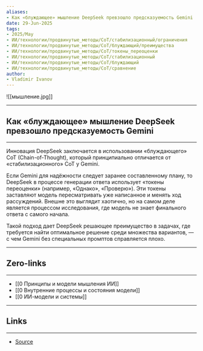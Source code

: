 ```yaml
---
aliases: 
- Как «блуждающее» мышление DeepSeek превзошло предсказуемость Gemini 
date: 29-Jun-2025
tags:
- 2025/May
- ИИ/технологии/продвинутые_методы/CoT/стабилизационный/ограничения
- ИИ/технологии/продвинутые_методы/CoT/блуждающий/преимущества
- ИИ/технологии/продвинутые_методы/CoT/токены_переоценки
- ИИ/технологии/продвинутые_методы/CoT/стабилизационный
- ИИ/технологии/продвинутые_методы/CoT/блуждающий
- ИИ/технологии/продвинутые_методы/CoT/сравнение
author:
- Vladimir Ivanov
---
```

![[мышление.jpg]]

-----
##  Как «блуждающее» мышление DeepSeek превзошло предсказуемость Gemini 
-----
Инновация DeepSeek заключается в использовании «блуждающего» CoT (Chain-of-Thought), который принципиально отличается от «стабилизационного» CoT у Gemini.

Если Gemini для надёжности следует заранее составленному плану, то DeepSeek в процессе генерации ответа использует «токены переоценки» (например, «Однако», «Проверю»). Эти токены заставляют модель пересматривать уже написанное и менять ход рассуждений. Внешне это выглядит хаотично, но на самом деле является процессом исследования, где модель не знает финального ответа с самого начала.

Такой подход дает DeepSeek решающее преимущество в задачах, где требуется найти оптимальное решение среди множества вариантов, — с чем Gemini без специальных промптов справляется плохо.

---
## Zero-links
---
- [[0 Принципы и модели мышления ИИ]]
- [[0 Внутренние процессы и состояния модели]]
- [[0 ИИ-модели и системы]]

---
## Links
---
- [Source](https://t.me/turboproject/1660)